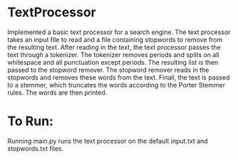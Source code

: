 TextProcessor
=============

Implemented a basic text processor for a search engine. The text processor takes an input file to read and a file containing
stopwords to remove from the resulting text. After reading in the text, the text processor passes the text through 
a tokenizer. The tokenizer removes periods and splits on all whitespace and all punctuation except periods. The resulting
list is then passed to the stopword remover. The stopword remover reads in the stopwords and removes these words from the
text. Finall, the text is passed to a stemmer, which truncates the words according to the Porter Stemmer rules. The words
are then printed.

To Run:
=======
Running main.py runs the text processor on the default input.txt and stopwords.txt files.
